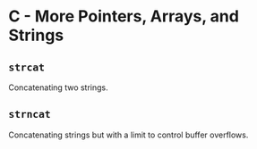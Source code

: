 # C - More Pointers, Arrays, and Strings

## `strcat`
Concatenating two strings.

## `strncat`
Concatenating strings but with a limit to control buffer overflows.

